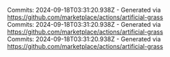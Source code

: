 Commits: 2024-09-18T03:31:20.938Z - Generated via https://github.com/marketplace/actions/artificial-grass
<br>
Commits: 2024-09-18T03:31:20.938Z - Generated via https://github.com/marketplace/actions/artificial-grass
<br>
Commits: 2024-09-18T03:31:20.938Z - Generated via https://github.com/marketplace/actions/artificial-grass
<br>
